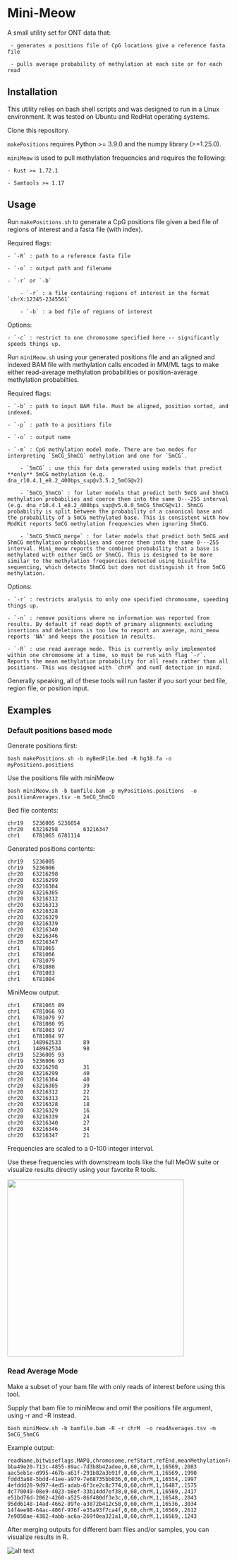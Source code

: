 # Mini-Meow

A small utility set for ONT data that:

     - generates a positions file of CpG locations give a reference fasta file

     - pulls average probability of methylation at each site or for each read

## Installation

This utility relies on bash shell scripts and was designed to run in a Linux environment. It was tested on Ubuntu and RedHat operating systems.

Clone this repository. 

`makePositions` requires Python >= 3.9.0 and the numpy library (>=1.25.0). 

`miniMeow` is used to pull methylation frequencies and requires the following:

    - Rust >= 1.72.1
    
    - Samtools >= 1.17

## Usage

Run `makePositions.sh` to generate a CpG positions file given a bed file of regions of interest and a fasta file (with index).

Required flags:

    - `-R` : path to a reference fasta file

    - `-o` : output path and filename

    - `-r` or `-b`

        - `-r` : a file containing regions of interest in the format `chrX:12345-2345561`

        - `-b` : a bed file of regions of interest


Options:

    - `-c` : restrict to one chromosome specified here -- significantly speeds things up.


Run `miniMeow.sh` using your generated positions file and an aligned and indexed BAM file with methylation calls encoded in MM/ML tags to make either read-average methylation probabilities or position-average methylation probabilties.

Required flags:

    - `-b` : path to input BAM file. Must be aligned, position sorted, and indexed.

    - `-p` : path to a positions file

    - `-o` : output name

    - `-m` : CpG methylation model mode. There are two modes for interpreting `5mCG_5hmCG` methylation and one for `5mCG`.

        - `5mCG` : use this for data generated using models that predict **only** 5mCG methylation (e.g. dna_r10.4.1_e8.2_400bps_sup@v3.5.2_5mCG@v2)

        - `5mCG_5hmCG` : for later models that predict both 5mCG and 5hmCG methylation probabilies and coerce them into the same 0---255 interval (e.g. dna_r10.4.1_e8.2_400bps_sup@v5.0.0_5mCG_5hmCG@v1). 5hmCG probability is split between the probability of a canonical base and the probability of a 5mCG methylated base. This is consistent with how ModKit reports 5mCG methylation frequencies when ignoring 5hmCG.

        - `5mCG_5hmCG_merge` : for later models that predict both 5mCG and 5hmCG methylation probabilies and coerce them into the same 0---255 interval. Mini_meow reports the combined probability that a base is methylated with either 5mCG or 5hmCG. This is designed to be more similar to the methylation frequencies detected using bisulfite sequencing, which detects 5hmCG but does not distinguish it from 5mCG methylation.


Options:

    - `-r` : restricts analysis to only one specified chromosome, speeding things up.

    - `-n` : remove positions where no information was reported from results. By default if read depth of primary alignments excluding insertions and deletions is too low to report an average, mini_meow reports 'NA' and keeps the position in results.

    - `-R` : use read average mode. This is currently only implemented within one chromosome at a time, so must be run with flag `-r`. Reports the mean methylation probability for all reads rather than all positions. This was designed with `chrM` and numT detection in mind. 


Generally speaking, all of these tools will run faster if you sort your bed file, region file, or position input.

## Examples

### Default positions based mode

Generate positions first:

```
bash makePositions.sh -b myBedFile.bed -R hg38.fa -o myPositions.positions
```

Use the positions file with miniMeow
```
bash miniMeow.sh -b bamfile.bam -p myPositions.positions  -o positionAverages.tsv -m 5mCG_5hmCG
```

Bed file contents:
```
chr19   5236005 5236054
chr20   63216298        63216347
chr1    6781065 6781114
```
Generated positions contents:
```
chr19   5236005
chr19   5236006
chr20   63216298
chr20   63216299
chr20   63216304
chr20   63216305
chr20   63216312
chr20   63216313
chr20   63216328
chr20   63216329
chr20   63216339
chr20   63216340
chr20   63216346
chr20   63216347
chr1    6781065
chr1    6781066
chr1    6781079
chr1    6781080
chr1    6781083
chr1    6781084
```

MiniMeow output:

```
chr1    6781065 89
chr1    6781066 93
chr1    6781079 97
chr1    6781080 95
chr1    6781083 97
chr1    6781084 97
chr1    148962533       89
chr1    148962534       98
chr19   5236005 93
chr19   5236006 93
chr20   63216298        31
chr20   63216299        40
chr20   63216304        40
chr20   63216305        39
chr20   63216312        22
chr20   63216313        21
chr20   63216328        18
chr20   63216329        16
chr20   63216339        24
chr20   63216340        27
chr20   63216346        34
chr20   63216347        21
```

Frequencies are scaled to a 0-100 integer interval. 

Use these frequencies with downstream tools like the full MeOW suite or visualize results directly using your favorite R tools.

<img src="https://github.com/mgaleyuw/mini_meow/blob/main/positionMethylation.png?raw=true" width="400">


### Read Average Mode

Make a subset of your bam file with only reads of interest before using this tool.

Supply that bam file to miniMeow and omit the positions file argument, using -r and -R instead.
```
bash miniMeow.sh -b bamfile.bam -R -r chrM  -o readAverages.tsv -m 5mCG_5hmCG
```

Example output:

```
readName,bitwiseflags,MAPQ,chromosome,refStart,refEnd,meanMethylationFrequency
bba49e20-713c-4855-89ac-7d3b8b42adee,0,60,chrM,1,16569,.2083
aac5eb1e-d995-467b-a61f-291b82a3b91f,0,60,chrM,1,16569,.1990
fddd3a68-5bdd-41ee-a979-7e68735bb036,0,60,chrM,1,16554,.1997
4efddd28-9d97-4ed5-adab-6f3ce2c8c774,0,60,chrM,1,16487,.1575
dc770049-08e9-4023-b8ef-33b14dd7ef38,0,60,chrM,1,16569,.2417
e51bd76d-2062-4260-a525-86f480df3e3c,0,60,chrM,1,16548,.2043
95dd6148-14ad-4662-89fe-a3872b412c58,0,60,chrM,1,16536,.3034
14f4ee98-64ac-406f-976f-e35a93f7ca4f,0,60,chrM,1,16569,.2612
7e9050ae-4382-4abb-ac6a-269f0ea321a1,0,60,chrM,1,16569,.1243
```

After merging outputs for different bam files and/or samples, you can visualize results in R.

![alt text](https://github.com/mgaleyuw/mini_meow/blob/main/readMethylation.png?raw=true)